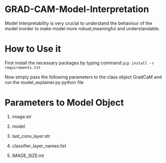 # GRAD-CAM-Model-Interpretation

Model Interpretability is very crucial to understand the behaviour of the model inorder to make model more robust,meaningful and understandable.

# How to Use it

First install the necessary packages by typing command ```pip install -r requirements.txt```

Now simply pass the following parameters to the class object GradCaM and run the model_explainer.py python file

# Parameters to Model Object
1. image:str

2. model

3. last_conv_layer:str

4. classifier_layer_names:list

5. IMAGE_SIZE:int

